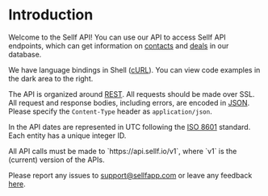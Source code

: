 # Introduction

Welcome to the Sellf API! You can use our API to access Sellf API endpoints, which can get information on [contacts](#contacts) and [deals](#deals) in our database.

We have language bindings in Shell ([cURL](https://en.wikipedia.org/wiki/CURL)). You can view code examples in the dark area to the right.

The API is organized around [REST](http://en.wikipedia.org/wiki/Representational_State_Transfer). All requests should be made over SSL. All request and response bodies, including errors, are encoded in [JSON](https://en.wikipedia.org/wiki/JSON). Please specify the `Content-Type` header as `application/json`.

In the API dates are represented in UTC following the [ISO 8601](https://it.wikipedia.org/wiki/ISO_8601) standard.
Each entity has a unique integer ID.

<aside class="notice">
All API calls must be made to `https://api.sellf.io/v1`, where `v1` is the (current) version of the APIs.
</aside>

Please report any issues to <a href="mailto:support@sellfapp.com">support@sellfapp.com</a> or leave any feedback [here](https://sellf.uservoice.com).